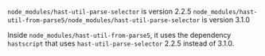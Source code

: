 `node_modules/hast-util-parse-selector` is version 2.2.5
`node_modules/hast-util-from-parse5/node_modules/hast-util-parse-selector` is version 3.1.0

Inside `node_modules/hast-util-from-parse5`, it uses the dependency `hastscript` that uses `hast-util-parse-selector` 2.2.5 instead of 3.1.0.